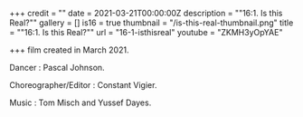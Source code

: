 +++
credit = ""
date = 2021-03-21T00:00:00Z
description = "\"16:1. Is this Real?\""
gallery = []
is16 = true
thumbnail = "/is-this-real-thumbnail.png"
title = "\"16:1. Is this Real?\""
url = "16-1-isthisreal"
youtube = "ZKMH3yOpYAE"

+++
film created in March 2021.

Dancer : Pascal Johnson.

Choreographer/Editor : Constant Vigier.

Music : Tom Misch and Yussef Dayes.